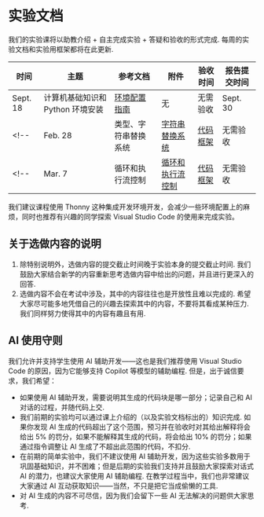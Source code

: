 # 实验文档

我们的实验课将以助教介绍 + 自主完成实验 + 答疑和验收的形式完成. 每周的实验文档和实验用框架都将在此更新.

| 时间 | 主题 | 参考文档 | 附件 | 验收时间 | 报告提交时间 |
| --- | --- | --- | --- | --- | --- |
| Sept. 18 | 计算机基础知识和 Python 环境安装 | [环境配置指南](00env.md) | 无 | 无需验收 | Sept. 30 |
<!-- | Feb. 28 | 类型、字符串替换系统 | [字符串替换系统](01string.md) | [代码框架](appendum/lab1.zip) | 无需验收 | Mar. 7 | -->
<!-- | Mar. 7 | 循环和执行流控制 | [循环和执行流控制](02loop.md) | [代码框架](appendum/lab2.zip) | 无需验收 | Mar. 14 | -->

我们建议课程使用 Thonny 这种集成开发环境开发，会减少一些环境配置上的麻烦，同时也推荐有兴趣的同学探索 Visual Studio Code 的使用来完成实验。

## 关于选做内容的说明

1. 除特别说明外，选做内容的提交截止时间晚于实验本身的提交截止时间. 我们鼓励大家结合新学的内容重新思考选做内容中给出的问题，并且进行更深入的回答.
2. 选做内容不会在考试中涉及，其中的内容往往也是开放性且难以完成的. 希望大家尽可能多地凭借自己的兴趣去探索其中的内容，不要将其看成某种压力. 我们同样努力使得其中的内容有趣且有用.

## AI 使用守则

我们允许并支持学生使用 AI 辅助开发——这也是我们推荐使用 Visual Studio Code 的原因，因为它能够支持 Copilot 等模型的辅助编程. 但是，出于诚信要求，我们希望：

- 如果使用 AI 辅助开发，需要说明其生成的代码块是哪一部分；记录自己和 AI 对话的过程，并随代码上交.
- 我们前期的实验均可以通过课上介绍的（以及实验文档标出的）知识完成. 如果你发现 AI 生成的代码超出了这个范围，预习并在验收时对其给出解释将会给出 5% 的罚分，如果不能解释其生成的代码，将会给出 10% 的罚分；如果通过指令调整让 AI 生成了不超出此范围的代码，不扣分.
- 在前期的简单实验中，我们不建议使用 AI 辅助开发，因为这些实验多数用于巩固基础知识，并不困难；但是后期的实验我们支持并且鼓励大家探索对话式 AI 的潜力，也建议大家使用 AI 辅助编程. 在教学过程当中，我们也非常建议大家通过 AI 互动获取知识——当然，不只是把它当成偷懒的工具.
- 对 AI 生成的内容不可尽信，因为我们会留下一些 AI 无法解决的问题供大家思考.